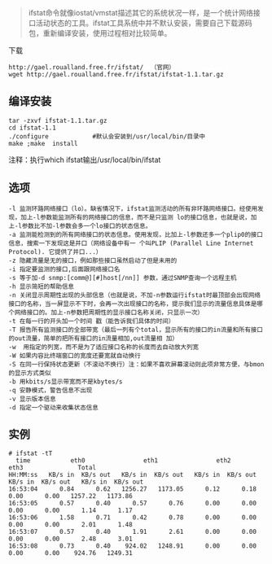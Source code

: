 > ifstat命令就像iostat/vmstat描述其它的系统状况一样，是一个统计网络接口活动状态的工具。ifstat工具系统中并不默认安装，需要自己下载源码包，重新编译安装，使用过程相对比较简单。

下载

    http://gael.roualland.free.fr/ifstat/  （官网）
    wget http://gael.roualland.free.fr/ifstat/ifstat-1.1.tar.gz

编译安装
--
    tar -zxvf ifstat-1.1.tar.gz
    cd ifstat-1.1
    ./configure            #默认会安装到/usr/local/bin/目录中
    make ;make  install
注释：执行which ifstat输出/usr/local/bin/ifstat

选项
--
    -l 监测环路网络接口（lo）。缺省情况下，ifstat监测活动的所有非环路网络接口。经使用发现，加上-l参数能监测所有的网络接口的信息，而不是只监测 lo的接口信息，也就是说，加上-l参数比不加-l参数会多一个lo接口的状态信息。
    -a 监测能检测到的所有网络接口的状态信息。使用发现，比加上-l参数还多一个plip0的接口信息，搜索一下发现这是并口（网络设备中有一 个叫PLIP (Parallel Line Internet Protocol). 它提供了并口...）
    -z 隐藏流量是无的接口，例如那些接口虽然启动了但是未用的
    -i 指定要监测的接口,后面跟网络接口名
    -s 等于加-d snmp:[comm@][#]host[/nn]] 参数，通过SNMP查询一个远程主机
    -h 显示简短的帮助信息
    -n 关闭显示周期性出现的头部信息（也就是说，不加-n参数运行ifstat时最顶部会出现网络接口的名称，当一屏显示不下时，会再一次出现接口的名称，提示我们显示的流量信息具体是哪个网络接口的。加上-n参数把周期性的显示接口名称关闭，只显示一次）
    -t 在每一行的开头加一个时间 戳（能告诉我们具体的时间）
    -T 报告所有监测接口的全部带宽（最后一列有个total，显示所有的接口的in流量和所有接口的out流量，简单的把所有接口的in流量相加,out流量相 加）
    -w  用指定的列宽，而不是为了适应接口名称的长度而去自动放大列宽
    -W 如果内容比终端窗口的宽度还要宽就自动换行
    -S 在同一行保持状态更新（不滚动不换行）注：如果不喜欢屏幕滚动则此项非常方便，与bmon的显示方式类似
    -b 用kbits/s显示带宽而不是kbytes/s
    -q 安静模式，警告信息不出现
    -v 显示版本信息
    -d 指定一个驱动来收集状态信息
实例
------
    # ifstat -tT
      time           eth0                eth1                eth2                eth3               Total      
    HH:MM:ss   KB/s in  KB/s out   KB/s in  KB/s out   KB/s in  KB/s out   KB/s in  KB/s out   KB/s in  KB/s out
    16:53:04      0.84      0.62   1256.27   1173.05      0.12      0.18      0.00      0.00   1257.22   1173.86
    16:53:05      0.57      0.40      0.57      0.76      0.00      0.00      0.00      0.00      1.14      1.17
    16:53:06      1.58      0.71      0.42      0.78      0.00      0.00      0.00      0.00      2.01      1.48
    16:53:07      0.57      0.40      1.91      2.61      0.00      0.00      0.00      0.00      2.48      3.01
    16:53:08      0.73      0.40    924.02   1248.91      0.00      0.00      0.00      0.00    924.76   1249.31